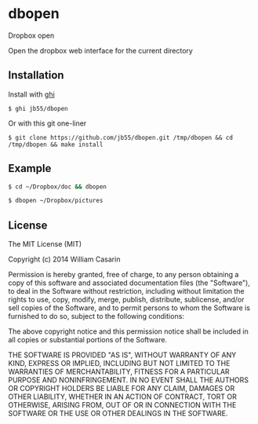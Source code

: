 
# dbopen

  Dropbox open

  Open the dropbox web interface for the current directory

## Installation

  Install with [ghi](https://github.com/stephenmathieson/ghi)

    $ ghi jb55/dbopen

  Or with this git one-liner

    $ git clone https://github.com/jb55/dbopen.git /tmp/dbopen && cd /tmp/dbopen && make install

## Example

```bash
$ cd ~/Dropbox/doc && dbopen

$ dbopen ~/Dropbox/pictures
```

## License

  The MIT License (MIT)

  Copyright (c) 2014 William Casarin

  Permission is hereby granted, free of charge, to any person obtaining a copy
  of this software and associated documentation files (the "Software"), to deal
  in the Software without restriction, including without limitation the rights
  to use, copy, modify, merge, publish, distribute, sublicense, and/or sell
  copies of the Software, and to permit persons to whom the Software is
  furnished to do so, subject to the following conditions:

  The above copyright notice and this permission notice shall be included in
  all copies or substantial portions of the Software.

  THE SOFTWARE IS PROVIDED "AS IS", WITHOUT WARRANTY OF ANY KIND, EXPRESS OR
  IMPLIED, INCLUDING BUT NOT LIMITED TO THE WARRANTIES OF MERCHANTABILITY,
  FITNESS FOR A PARTICULAR PURPOSE AND NONINFRINGEMENT. IN NO EVENT SHALL THE
  AUTHORS OR COPYRIGHT HOLDERS BE LIABLE FOR ANY CLAIM, DAMAGES OR OTHER
  LIABILITY, WHETHER IN AN ACTION OF CONTRACT, TORT OR OTHERWISE, ARISING FROM,
  OUT OF OR IN CONNECTION WITH THE SOFTWARE OR THE USE OR OTHER DEALINGS IN
  THE SOFTWARE.

